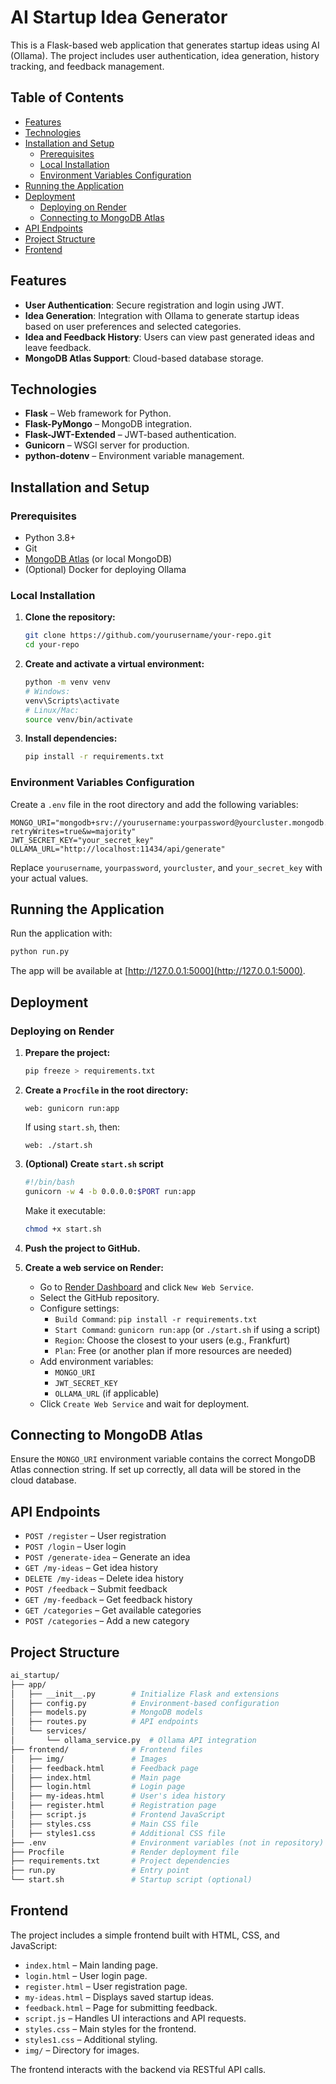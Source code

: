 # AI Startup Idea Generator

This is a Flask-based web application that generates startup ideas using AI (Ollama). The project includes user authentication, idea generation, history tracking, and feedback management.

## Table of Contents

- [Features](#features)
- [Technologies](#technologies)
- [Installation and Setup](#installation-and-setup)
  - [Prerequisites](#prerequisites)
  - [Local Installation](#local-installation)
  - [Environment Variables Configuration](#environment-variables-configuration)
- [Running the Application](#running-the-application)
- [Deployment](#deployment)
  - [Deploying on Render](#deploying-on-render)
  - [Connecting to MongoDB Atlas](#connecting-to-mongodb-atlas)
- [API Endpoints](#api-endpoints)
- [Project Structure](#project-structure)
- [Frontend](#frontend)

## Features

- **User Authentication**: Secure registration and login using JWT.
- **Idea Generation**: Integration with Ollama to generate startup ideas based on user preferences and selected categories.
- **Idea and Feedback History**: Users can view past generated ideas and leave feedback.
- **MongoDB Atlas Support**: Cloud-based database storage.

## Technologies

- **Flask** – Web framework for Python.
- **Flask-PyMongo** – MongoDB integration.
- **Flask-JWT-Extended** – JWT-based authentication.
- **Gunicorn** – WSGI server for production.
- **python-dotenv** – Environment variable management.

## Installation and Setup

### Prerequisites

- Python 3.8+
- Git
- [MongoDB Atlas](https://www.mongodb.com/cloud/atlas) (or local MongoDB)
- (Optional) Docker for deploying Ollama

### Local Installation

1. **Clone the repository:**

   ```bash
   git clone https://github.com/yourusername/your-repo.git
   cd your-repo
   ```

2. **Create and activate a virtual environment:**

   ```bash
   python -m venv venv
   # Windows:
   venv\Scripts\activate
   # Linux/Mac:
   source venv/bin/activate
   ```

3. **Install dependencies:**

   ```bash
   pip install -r requirements.txt
   ```

### Environment Variables Configuration

Create a `.env` file in the root directory and add the following variables:

```env
MONGO_URI="mongodb+srv://yourusername:yourpassword@yourcluster.mongodb.net/ai_startup_db?retryWrites=true&w=majority"
JWT_SECRET_KEY="your_secret_key"
OLLAMA_URL="http://localhost:11434/api/generate"
```

Replace `yourusername`, `yourpassword`, `yourcluster`, and `your_secret_key` with your actual values.

## Running the Application

Run the application with:

```bash
python run.py
```

The app will be available at [http://127.0.0.1:5000](http://127.0.0.1:5000).

## Deployment

### Deploying on Render

1. **Prepare the project:**

   ```bash
   pip freeze > requirements.txt
   ```

2. **Create a `Procfile` in the root directory:**

   ```Procfile
   web: gunicorn run:app
   ```

   If using `start.sh`, then:

   ```Procfile
   web: ./start.sh
   ```

3. **(Optional) Create `start.sh` script**

   ```bash
   #!/bin/bash
   gunicorn -w 4 -b 0.0.0.0:$PORT run:app
   ```

   Make it executable:

   ```bash
   chmod +x start.sh
   ```

4. **Push the project to GitHub.**

5. **Create a web service on Render:**

   - Go to [Render Dashboard](https://render.com/) and click `New Web Service`.
   - Select the GitHub repository.
   - Configure settings:
     - `Build Command`: `pip install -r requirements.txt`
     - `Start Command`: `gunicorn run:app` (or `./start.sh` if using a script)
     - `Region`: Choose the closest to your users (e.g., Frankfurt)
     - `Plan`: Free (or another plan if more resources are needed)
   - Add environment variables:
     - `MONGO_URI`
     - `JWT_SECRET_KEY`
     - `OLLAMA_URL` (if applicable)
   - Click `Create Web Service` and wait for deployment.

## Connecting to MongoDB Atlas

Ensure the `MONGO_URI` environment variable contains the correct MongoDB Atlas connection string. If set up correctly, all data will be stored in the cloud database.

## API Endpoints

- `POST /register` – User registration
- `POST /login` – User login
- `POST /generate-idea` – Generate an idea
- `GET /my-ideas` – Get idea history
- `DELETE /my-ideas` – Delete idea history
- `POST /feedback` – Submit feedback
- `GET /my-feedback` – Get feedback history
- `GET /categories` – Get available categories
- `POST /categories` – Add a new category

## Project Structure

```bash
ai_startup/
├── app/
│   ├── __init__.py        # Initialize Flask and extensions
│   ├── config.py          # Environment-based configuration
│   ├── models.py          # MongoDB models
│   ├── routes.py          # API endpoints
│   └── services/
│       └── ollama_service.py  # Ollama API integration
├── frontend/              # Frontend files
│   ├── img/               # Images
│   ├── feedback.html      # Feedback page
│   ├── index.html         # Main page
│   ├── login.html         # Login page
│   ├── my-ideas.html      # User's idea history
│   ├── register.html      # Registration page
│   ├── script.js          # Frontend JavaScript
│   ├── styles.css         # Main CSS file
│   ├── styles1.css        # Additional CSS file
├── .env                   # Environment variables (not in repository)
├── Procfile               # Render deployment file
├── requirements.txt       # Project dependencies
├── run.py                 # Entry point
└── start.sh               # Startup script (optional)
```

## Frontend

The project includes a simple frontend built with HTML, CSS, and JavaScript:

- `index.html` – Main landing page.
- `login.html` – User login page.
- `register.html` – User registration page.
- `my-ideas.html` – Displays saved startup ideas.
- `feedback.html` – Page for submitting feedback.
- `script.js` – Handles UI interactions and API requests.
- `styles.css` – Main styles for the frontend.
- `styles1.css` – Additional styling.
- `img/` – Directory for images.

The frontend interacts with the backend via RESTful API calls.

